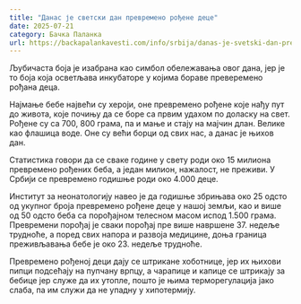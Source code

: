 ```yaml
---
title: "Данас је светски дан превремено рођене деце"
date: 2025-07-21
category: Бачка Паланка
url: https://backapalankavesti.com/info/srbija/danas-je-svetski-dan-prevremeno-rodjene-dece/
---
```


Љубичаста боја је изабрана као симбол обележавања овог дана, јер је то боја која осветљава инкубаторе у којима бораве преверемено рођана деца.

Најмање бебе највећи су хероји, оне превремено рођене које нађу пут до живота, које почињу да се боре са првим удахом по доласку на свет. Рођене су са 700, 800 грама, па и мање и стају на мајчин длан. Велике као флашица воде. Оне су већи борци од свих нас, а данас је њихов дан.

Статистика говори да се сваке године у свету роди око 15 милиона превремено рођених беба, а један милион, нажалост, не преживи. У Србији се превремено годишње роди око 4.000 деце.

Институт за неонатологију навео је да годишње збрињава око 25 одсто од укупног броја превремено рођене деце у нашој земљи, као и више од 50 одсто беба са порођајном телесном масом испод 1.500 грама. Превремени порођај је сваки порођај пре више навршене 37. недеље трудноће, а поред свих напора и развоја медицине, доња граница преживљавања бебе је око 23. недеље трудноће.

Превремено рођеној деци дају се штрикане хоботнице, јер их њихови пипци подсећају на пупчану врпцу, а чарапице и капице се штрикају за бебице јер служе да их утопле, пошто је њима терморегулација јако слаба, па им служи да не упадну у хипотермију.

